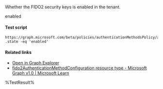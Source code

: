 Whether the FIDO2 security keys is enabled in the tenant.

enabled

#### Test script
```
https://graph.microsoft.com/beta/policies/authenticationMethodsPolicy/authenticationMethodConfigurations('Fido2')
.state -eq 'enabled'
```

#### Related links

- [Open in Graph Explorer](https://developer.microsoft.com/en-us/graph/graph-explorer?request=policies/authenticationMethodsPolicy/authenticationMethodConfigurations('Fido2')&method=GET&version=beta&GraphUrl=https://graph.microsoft.com)
- [fido2AuthenticationMethodConfiguration resource type - Microsoft Graph v1.0 | Microsoft Learn](https://learn.microsoft.com/en-us/graph/api/resources/fido2authenticationmethodconfiguration)


<!--- Results --->
%TestResult%
